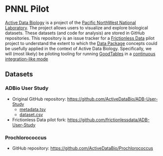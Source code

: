 # PNNL Pilot

[Active Data Biology](https://adbio.pnnl.gov/bioviz/) is a project of the [Pacific NorthWest National Laboratory](http://www.pnnl.gov/).  The project allows users to visualize and explore biological datasets.  These datasets (and code for analysis) are stored in GitHub repositories.  This repository is an issue tracker for a [Frictionless Data](http://frictionlessdata.io/) pilot project to understand the extent to which the [Data Package](http://frictionlessdata.io/data-packages/) concepts could be usefully applied in the context of Active Data Biology.  Specifically, we will (most likely) be piloting tooling for running [GoodTables](http://goodtables.okfnlabs.org/) in a [continuous integration-like mode](http://okfnlabs.org/blog/2016/05/17/automated-data-validation.html)

## Datasets

### ADBio User Study

* Original GitHub repository: https://github.com/ActiveDataBio/ADB-User-Study
  * [metadata.tsv](https://github.com/ActiveDataBio/ADB-User-Study/blob/master/metadata.tsv)
  * [dataset.csv](https://github.com/ActiveDataBio/ADB-User-Study/blob/master/dataset.csv)
* Frictionless Data pilot fork: https://github.com/frictionlessdata/ADB-User-Study

### Prochlorococcus 

* GitHub repository: https://github.com/ActiveDataBio/Prochlorococcus
  
  
  

